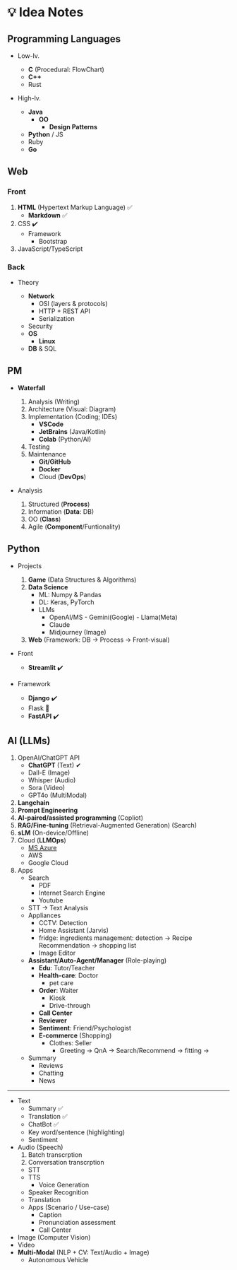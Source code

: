 # 💡 Idea Notes

## Programming Languages

* Low-lv.

  * **C** (Procedural: FlowChart)
  * **C++**
  * Rust

* High-lv.

  * **Java**
    * **OO** 
      * **Design Patterns**
  * **Python** / JS
  * Ruby
  * **Go**

## Web

### Front

1. **HTML** (Hypertext Markup Language) ✅
   * **Markdown** ✅
2. CSS ✔️
   * Framework
       * Bootstrap
3. JavaScript/TypeScript

### Back

* Theory
  
  * **Network**
    * OSI (layers & protocols)
    * HTTP + REST API
    * Serialization
  * Security
  * **OS**
      * **Linux**
  * **DB** & SQL

## PM

* **Waterfall**
  1. Analysis (Writing)
  2. Architecture (Visual: Diagram)
  3. Implementation (Coding; IDEs)
     * **VSCode**
     * **JetBrains** (Java/Kotlin)
     * **Colab** (Python/AI)
  5. Testing
  6. Maintenance
     * **Git/GitHub**
     * **Docker**
     * Cloud (**DevOps**)

* Analysis
  1. Structured (**Process**)
  2. Information (**Data**: DB)
  3. OO (**Class**)
  4. Agile (**Component**/Funtionality)

## Python

* Projects
  1. **Game** (Data Structures & Algorithms)
  2. **Data Science**
     * ML: Numpy & Pandas
     * DL: Keras, PyTorch
     * LLMs
         * OpenAI/MS - Gemini(Google) - Llama(Meta)
         * Claude
         * Midjourney (Image)
  4. **Web** (Framework: DB -> Process -> Front-visual)

* Front
    * **Streamlit** ✔️
* Framework
  * **Django**  ✔️
  * Flask 🍭
  * **FastAPI** ✔️

## AI (LLMs)
  
  1. OpenAI/ChatGPT API
     * **ChatGPT** (Text) ✔
     * Dall-E (Image)
     * Whisper (Audio)
     * Sora (Video)
     * GPT4o (MultiModal)
  2. **Langchain**
  3. **Prompt Engineering**
  4. **AI-paired/assisted programming** (Copliot)
  5. **RAG/Fine-tuning** (Retrieval-Augmented Generation) (Search)
  6. **sLM** (On-device/Offline)
  7. Cloud (**LLMOps**)
      * [MS Azure](https://learn.microsoft.com/en-us/azure/ai-services/)
      * AWS
      * Google Cloud
  8. Apps
     * Search
         * PDF
         * Internet Search Engine
         * Youtube
     * STT -> Text Analysis
     * Appliances
       * CCTV: Detection
       * Home Assistant (Jarvis)
       * fridge: ingredients management: detection -> Recipe Recommendation -> shopping list
       * Image Editor
     * **Assistant/Auto-Agent/Manager** (Role-playing)
       * **Edu**: Tutor/Teacher
       * **Health-care**: Doctor
         * pet care
       * **Order**: Waiter
         * Kiosk
         * Drive-through
       * **Call Center**
       * **Reviewer**
       * **Sentiment**: Friend/Psychologist
       * **E-commerce** (Shopping)
         * Clothes: Seller
           * Greeting -> QnA -> Search/Recommend -> fitting -> 
     * Summary
       * Reviews
       * Chatting
       * News
 
  ---
  
  * Text
      * Summary ✅
      * Translation ✅
      * ChatBot ✅
      * Key word/sentence (highlighting)
      * Sentiment
  * Audio (Speech)
    1. Batch transcrption
    2. Conversation transcrption
    * STT
    * TTS
      * Voice Generation
    * Speaker Recognition
    * Translation
    * Apps (Scenario / Use-case)
      * Caption
      * Pronunciation assessment
      * Call Center
  * Image (Computer Vision)
  * Video
  * **Multi-Modal** (NLP + CV: Text/Audio + Image)
    * Autonomous Vehicle
